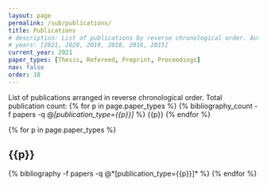 ```yaml
---
layout: page
permalink: /sub/publications/
title: Publications
# description: List of publications by reverse chronological order. Authors are typically listed in the alphabetical order of the last names.
# years: [2021, 2020, 2019, 2018, 2016, 2015]
current_year: 2021
paper_types: [Thesis, Refereed, Preprint, Proceedings]
nav: false
order: 10
---
```



List of publications arranged in reverse chronological order. Total publication count:
{% for p in page.paper_types %}
    {% bibliography_count -f papers -q @*[publication_type={{p}}]* %} {{p}}
{% endfor %}

<div class="publications">
{% for p in page.paper_types %}
    <h2 class="year">{{p}}</h2>
    {% bibliography -f papers -q @*[publication_type={{p}}]* %}
{% endfor %}
</div>